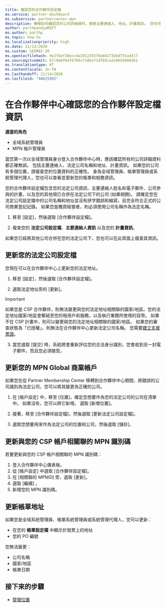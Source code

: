 ```yaml
---
title: 確認您的合作夥伴設定檔
ms.service: partner-dashboard
ms.subservice: partnercenter-mpn
description: 瞭解如何確認您的公司詳細資料，像是主要連絡人、地址、計畫資訊。 您也可以更新您的法定和帳單地址。
author: parthpandyaMSFT
ms.author: parthp
ms.topic: how-to
ms.localizationpriority: high
ms.date: 11/13/2020
ms.custom: SEOMAY.20
ms.openlocfilehash: 9e2fbef36bcc4a191235570a0d1735bd755ad317
ms.sourcegitcommit: bfc9e6f6476766cf10ba714f03ca2e96560003b1
ms.translationtype: HT
ms.contentlocale: zh-TW
ms.lasthandoff: 11/14/2020
ms.locfileid: "94625992"
---
```

# <a name="verify-your-partner-profile-information-in-partner-center"></a>在合作夥伴中心確認您的合作夥伴設定檔資訊

**適當的角色**

- 全域系統管理員
- MPN 帳戶管理員

當您第一次以全域管理員身分登入合作夥伴中心時，應該確認所有的公司詳細資料都正確無誤。 包括主要連絡人、法定公司名稱和地址、計畫資訊。 如果您的公司有多個位置，請複查您的位置資料的正確性。 身為全域管理員、帳單管理員或系統管理代理人，您也可以查看並更新您的帳單和稅務資訊。

您的合作夥伴設定檔包含您的法定公司資訊、主要連絡人姓名和電子郵件、公司參與的計畫，以及您的其他現已合併在法定公司下的公司 (如果相關)。 請確定您在法定公司設定檔中的公司名稱和地址並沒有拼字錯誤和縮寫，且完全符合正式的公司商業登記記錄。 如果您是獨資經營者，則必須使用公司名稱作為法定名稱。

1. 移至 [設定]，然後選取 [合作夥伴設定檔]。

2. 複查您的 **法定公司設定檔**、**主要連絡人資訊** 以及您的 **計畫資訊**。

如果您已經將其他公司合併在您的法定公司下，您也可以在此頁面上複查其資訊。

## <a name="update-your-legal-business-profile"></a>更新您的法定公司設定檔

您現在可以在合作夥伴中心上更新您的法定地址。

1. 移至 [設定]，然後選取 [合作夥伴設定檔]。 

2. 選取法定地址旁的 [更新]。 

>[!Important]
>如果您是 CSP 合作夥伴，則無法變更與您的法定地址相關聯的國家/地區。您的法定地址國家/地區會繫結至您的租用戶和服務，以及執行業務所使用的貨幣。 如果不在 CSP 計畫中，則可以變更與您的法定地址相關聯的國家/地區。 如果您的審查狀態為「已授權」，則無法在合作夥伴中心更新法定公司名稱。 您需要[建立支援票證](https://partner.microsoft.com/dashboard/support/csp/servicerequests/create?stage=2&topicid=eb74583c-61b3-2124-bffc-00920e0ae772)。

3. 當您選取 [提交] 時，系統將會重新評估您的合法身分識別，您會收到另一封電子郵件，而且您必須接受。

## <a name="update-your-mpn-global-business-account"></a>更新您的 MPN Global 商業帳戶

如果您在從 Partner Membership Center 移轉到合作夥伴中心期間，將錯誤的公司識別為法定公司，您可以將其變更為正確的公司。

1. 在 [帳戶設定] 中，移至 [位置]，確定您想要作為您的法定公司的公司在清單中。 如果沒有，您可以將它新增。 選取 [新增位置]。

2. 接著，移至 [合作夥伴設定檔]，然後選取 [更新法定公司設定檔]。

3. 選取您想要用來作為法定公司的位置和公司，然後選取 [儲存]。

## <a name="update-your-mpn-id-associated-with-your-csp-account"></a>更新與您的 CSP 帳戶相關聯的 MPN 識別碼

若要更新與您的 CSP 帳戶相關聯的 MPN 識別碼：

1. 登入合作夥伴中心儀表板。
1. 從 [帳戶設定] 中選取 [合作夥伴設定檔]。
1. 在 [相關聯的 MPNID] 旁，選取 [更新]。
1. 選取 [繼續]  。
1. 新增您的 MPN 識別碼。


## <a name="update-your-billing-address"></a>更新帳單地址

如果您是全域系統管理員、帳單系統管理員或系統管理代理人，您可以更新：

- 在您的 **帳單設定檔** 中顯示於發票上的地址
- 您的 PO 編號

您無法變更：
 
- 公司名稱
- 國家/地區
- 帳單日期
 
## <a name="next-steps"></a>接下來的步驟

- [管理位置](manage-locations.md)


